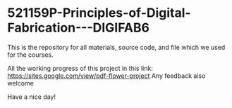 # 521159P-Principles-of-Digital-Fabrication---DIGIFAB6
This is the repository for all materials, source code, and file which we used for the courses.

All the working progress of this project in this link:
https://sites.google.com/view/pdf-flower-project 
Any feedback also welcome

Have a nice day!  
